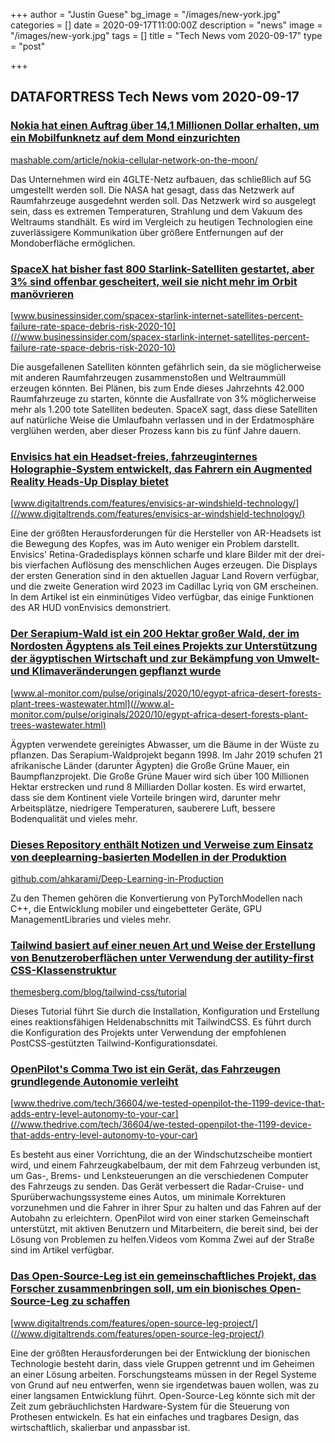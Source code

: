 +++
author = "Justin Guese"
bg_image = "/images/new-york.jpg"
categories = []
date = 2020-09-17T11:00:00Z
description = "news"
image = "/images/new-york.jpg"
tags = []
title = "Tech News vom 2020-09-17"
type = "post"

+++

        
## DATAFORTRESS Tech News vom 2020-09-17


### [Nokia hat einen Auftrag über 14,1 Millionen Dollar erhalten, um ein Mobilfunknetz auf dem Mond einzurichten](//mashable.com/article/nokia-cellular-network-on-the-moon/)


[mashable.com/article/nokia-cellular-network-on-the-moon/](//mashable.com/article/nokia-cellular-network-on-the-moon/)


Das Unternehmen wird ein 4GLTE-Netz aufbauen, das schließlich auf 5G umgestellt werden soll. Die NASA hat gesagt, dass das Netzwerk auf Raumfahrzeuge ausgedehnt werden soll. Das Netzwerk wird so ausgelegt sein, dass es extremen Temperaturen, Strahlung und dem Vakuum des Weltraums standhält. Es wird im Vergleich zu heutigen Technologien eine zuverlässigere Kommunikation über größere Entfernungen auf der Mondoberfläche ermöglichen.


### [SpaceX hat bisher fast 800 Starlink-Satelliten gestartet, aber 3% sind offenbar gescheitert, weil sie nicht mehr im Orbit manövrieren](//www.businessinsider.com/spacex-starlink-internet-satellites-percent-failure-rate-space-debris-risk-2020-10)


[www.businessinsider.com/spacex-starlink-internet-satellites-percent-failure-rate-space-debris-risk-2020-10](//www.businessinsider.com/spacex-starlink-internet-satellites-percent-failure-rate-space-debris-risk-2020-10)


Die ausgefallenen Satelliten könnten gefährlich sein, da sie möglicherweise mit anderen Raumfahrzeugen zusammenstoßen und Weltraummüll erzeugen könnten. Bei Plänen, bis zum Ende dieses Jahrzehnts 42.000 Raumfahrzeuge zu starten, könnte die Ausfallrate von 3% möglicherweise mehr als 1.200 tote Satelliten bedeuten. SpaceX sagt, dass diese Satelliten auf natürliche Weise die Umlaufbahn verlassen und in der Erdatmosphäre verglühen werden, aber dieser Prozess kann bis zu fünf Jahre dauern.


### [Envisics hat ein Headset-freies, fahrzeuginternes Holographie-System entwickelt, das Fahrern ein Augmented Reality Heads-Up Display bietet](//www.digitaltrends.com/features/envisics-ar-windshield-technology/)


[www.digitaltrends.com/features/envisics-ar-windshield-technology/](//www.digitaltrends.com/features/envisics-ar-windshield-technology/)


Eine der größten Herausforderungen für die Hersteller von AR-Headsets ist die Bewegung des Kopfes, was im Auto weniger ein Problem darstellt. Envisics' Retina-Gradedisplays können scharfe und klare Bilder mit der drei- bis vierfachen Auflösung des menschlichen Auges erzeugen. Die Displays der ersten Generation sind in den aktuellen Jaguar Land Rovern verfügbar, und die zweite Generation wird 2023 im Cadillac Lyriq von GM erscheinen. In dem Artikel ist ein einminütiges Video verfügbar, das einige Funktionen des AR HUD vonEnvisics demonstriert.


### [Der Serapium-Wald ist ein 200 Hektar großer Wald, der im Nordosten Ägyptens als Teil eines Projekts zur Unterstützung der ägyptischen Wirtschaft und zur Bekämpfung von Umwelt- und Klimaveränderungen gepflanzt wurde](//www.al-monitor.com/pulse/originals/2020/10/egypt-africa-desert-forests-plant-trees-wastewater.html)


[www.al-monitor.com/pulse/originals/2020/10/egypt-africa-desert-forests-plant-trees-wastewater.html](//www.al-monitor.com/pulse/originals/2020/10/egypt-africa-desert-forests-plant-trees-wastewater.html)


Ägypten verwendete gereinigtes Abwasser, um die Bäume in der Wüste zu pflanzen. Das Serapium-Waldprojekt begann 1998. Im Jahr 2019 schufen 21 afrikanische Länder (darunter Ägypten) die Große Grüne Mauer, ein Baumpflanzprojekt. Die Große Grüne Mauer wird sich über 100 Millionen Hektar erstrecken und rund 8 Milliarden Dollar kosten. Es wird erwartet, dass sie dem Kontinent viele Vorteile bringen wird, darunter mehr Arbeitsplätze, niedrigere Temperaturen, sauberere Luft, bessere Bodenqualität und vieles mehr.


### [Dieses Repository enthält Notizen und Verweise zum Einsatz von deeplearning-basierten Modellen in der Produktion](//github.com/ahkarami/Deep-Learning-in-Production)


[github.com/ahkarami/Deep-Learning-in-Production](//github.com/ahkarami/Deep-Learning-in-Production)


Zu den Themen gehören die Konvertierung von PyTorchModellen nach C++, die Entwicklung mobiler und eingebetteter Geräte, GPU ManagementLibraries und vieles mehr.


### [Tailwind basiert auf einer neuen Art und Weise der Erstellung von Benutzeroberflächen unter Verwendung der autility-first CSS-Klassenstruktur](//themesberg.com/blog/tailwind-css/tutorial)


[themesberg.com/blog/tailwind-css/tutorial](//themesberg.com/blog/tailwind-css/tutorial)


Dieses Tutorial führt Sie durch die Installation, Konfiguration und Erstellung eines reaktionsfähigen Heldenabschnitts mit TailwindCSS. Es führt durch die Konfiguration des Projekts unter Verwendung der empfohlenen PostCSS-gestützten Tailwind-Konfigurationsdatei.


### [OpenPilot's Comma Two ist ein Gerät, das Fahrzeugen grundlegende Autonomie verleiht](//www.thedrive.com/tech/36604/we-tested-openpilot-the-1199-device-that-adds-entry-level-autonomy-to-your-car)


[www.thedrive.com/tech/36604/we-tested-openpilot-the-1199-device-that-adds-entry-level-autonomy-to-your-car](//www.thedrive.com/tech/36604/we-tested-openpilot-the-1199-device-that-adds-entry-level-autonomy-to-your-car)


Es besteht aus einer Vorrichtung, die an der Windschutzscheibe montiert wird, und einem Fahrzeugkabelbaum, der mit dem Fahrzeug verbunden ist, um Gas-, Brems- und Lenksteuerungen an die verschiedenen Computer des Fahrzeugs zu senden. Das Gerät verbessert die Radar-Cruise- und Spurüberwachungssysteme eines Autos, um minimale Korrekturen vorzunehmen und die Fahrer in ihrer Spur zu halten und das Fahren auf der Autobahn zu erleichtern. OpenPilot wird von einer starken Gemeinschaft unterstützt, mit aktiven Benutzern und Mitarbeitern, die bereit sind, bei der Lösung von Problemen zu helfen.Videos vom Komma Zwei auf der Straße sind im Artikel verfügbar.


### [Das Open-Source-Leg ist ein gemeinschaftliches Projekt, das Forscher zusammenbringen soll, um ein bionisches Open-Source-Leg zu schaffen](//www.digitaltrends.com/features/open-source-leg-project/)


[www.digitaltrends.com/features/open-source-leg-project/](//www.digitaltrends.com/features/open-source-leg-project/)


Eine der größten Herausforderungen bei der Entwicklung der bionischen Technologie besteht darin, dass viele Gruppen getrennt und im Geheimen an einer Lösung arbeiten. Forschungsteams müssen in der Regel Systeme von Grund auf neu entwerfen, wenn sie irgendetwas bauen wollen, was zu einer langsamen Entwicklung führt. Open-Source-Leg könnte sich mit der Zeit zum gebräuchlichsten Hardware-System für die Steuerung von Prothesen entwickeln. Es hat ein einfaches und tragbares Design, das wirtschaftlich, skalierbar und anpassbar ist.
